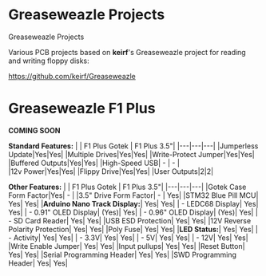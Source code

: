 # Greaseweazle Projects
Greaseweazle Projects

Various PCB projects based on **keirf**'s Greaseweazle project for reading and writing floppy disks:

https://github.com/keirf/Greaseweazle

# Greaseweazle F1 Plus

**COMING SOON**

**Standard Features:**
|   | F1 Plus Gotek	| F1 Plus 3.5"|
|---|---|---|
|Jumperless Update|Yes|Yes|
|Multiple Drives|Yes|Yes|
|Write-Protect Jumper|Yes|Yes|
|Buffered Outputs|Yes|Yes|
|High-Speed USB| - | - |			
|12v Power|Yes|Yes|
|Flippy Drive|Yes|Yes|
|User Outputs|2|2|

**Other Features:**
|   | F1 Plus Gotek	| F1 Plus 3.5"|
|---|---|---|
|Gotek Case Form Factor|Yes|		-		|
|3.5" Drive Form Factor|		-		|			Yes|
|STM32 Blue Pill MCU|				Yes|				Yes|
|**Arduino Nano Track Display:**|		Yes|				Yes|
|	- LEDC68 Display|			Yes|				Yes|
|	- 0.91" OLED Display|		(Yes)|			Yes|
|	- 0.96" OLED Display|		(Yes)|			Yes|
|	- SD Card Reader|			Yes|				Yes|
|USB ESD Protection|				Yes|				Yes|
|12V Reverse Polarity Protection|	Yes|				Yes|
|Poly Fuse|						Yes|				Yes|
|**LED Status:**|						Yes|				Yes|
|	- Activity|					Yes|				Yes|
|	- 3.3V|						Yes|				Yes|
|	- 5V|							Yes|				Yes|
|	- 12V|							Yes|				Yes|
|Write Enable Jumper|				Yes|				Yes|
|Input pullups|					Yes|				Yes|
|Reset Button|					Yes|				Yes|
|Serial Programming Header|		Yes|				Yes|
|SWD Programming Header|			Yes|				Yes|
